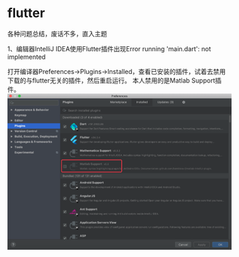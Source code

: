 # flutter
各种问题总结，废话不多，直入主题

1、编辑器IntelliJ IDEA使用Flutter插件出现Error running 'main.dart': not implemented

打开编译器Preferences->Plugins->Installed，查看已安装的插件，试着去禁用下载的与flutter无关的插件，然后重启运行。
本人禁用的是Matlab Support插件。
<img src="https://github.com/271285136/image/blob/master/1.png?raw=true">
